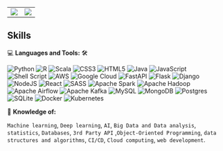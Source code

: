 


<!--
### 👋  hi, there 

As someone who is always passionate for learning more about tech and extracting information from data.
I love to build systems that collect, manage, and convert raw data into usable information, analyze data
using machine learning algorithms and ever since been a self taught software developer also unstopped learner. 
I have evolved into a Full Stack web development projects and digital systems.
-->

<table>
     <td>
<img align="center"
  src="https://github-readme-stats-jade-chi.vercel.app/api?username=fermat01&theme=bluefy&show_icons=true&hide_border=true&count_private=true" />
</td>

<td>
<img align="center"
     src="https://github-readme-stats-jade-chi.vercel.app/api/top-langs/?username=fermat01&size_weight=0.5&count_weight=0.5&layout=compact&theme=bluefy&langs_count=8&hide_border=true" />
</td>

</table>




<!--
<img src="https://github.com/fermat01/fermat01/blob/master/logo-prof.gif" width="350px" height=200px>
-->
## Skills

💻 **Languages and Tools:** 🛠️<br>






![Python](https://img.shields.io/badge/Python-3670A0?style=flat&logo=python&logoColor=ffdd54) 
![R](https://img.shields.io/badge/R-%23276DC3.svg?style=flat&logo=r&logoColor=white) 
![Scala](https://img.shields.io/badge/Scala-%23DC322F.svg?style=flat&logo=scala&logoColor=white)
![CSS3](https://img.shields.io/badge/CSS3-%231572B6.svg?style=flat&logo=css3&logoColor=white) 
![HTML5](https://img.shields.io/badge/Html5-%23E34F26.svg?style=flat&logo=html5&logoColor=white)
![Java](https://img.shields.io/badge/Java-%23ED8B00.svg?style=flat&logo=java&logoColor=white) 
![JavaScript](https://img.shields.io/badge/Javascript-%23323330.svg?style=flat&logo=javascript&logoColor=%23F7DF1E)
![Shell Script](https://img.shields.io/badge/Shell_script-%23121011.svg?style=flat&logo=gnu-bash&logoColor=white) 
![AWS](https://img.shields.io/badge/AWS-%23FF9900.svg?style=flat&logo=amazon-aws&logoColor=white) 
![Google Cloud](https://img.shields.io/badge/Google%20Cloud-%234285F4.svg?style=flat&logo=google-cloud&logoColor=white) 
![FastAPI](https://img.shields.io/badge/FastAPI-005571?style=flat&logo=fastapi) 
![Flask](https://img.shields.io/badge/Flask-%23000.svg?style=flat&logo=flask&logoColor=white)
![Django](https://img.shields.io/badge/Django-%23092E20.svg?style=flat&logo=django&logoColor=white) 
![NodeJS](https://img.shields.io/badge/Node.js-6DA55F?style=flat&logo=node.js&logoColor=white) 
![React](https://img.shields.io/badge/React-%2320232a.svg?style=flat&logo=react&logoColor=%2361DAFB)
![SASS](https://img.shields.io/badge/SASS-hotpink.svg?style=flat&logo=SASS&logoColor=white) 
![Apache Spark](https://img.shields.io/badge/Apache%20Spark-FFFFFF?style=flat&logo=Apache%20Spark&logoColor=E24F26)
![Apache Hadoop](https://img.shields.io/badge/Apache%20Hadoop-FFFFFF?style=flat&logo=Apache%20Hadoop&logoColor=0078D6)
![Apache Airflow](https://img.shields.io/badge/Apache%20Airflow-017CEE?style=flat&logo=Apache%20Airflow&logoColor=white) 
![Apache Kafka](https://img.shields.io/badge/Apache%20Kafka-000?style=flat&logo=Apache%20Kafka&logoColor=white) 
![MySQL](https://img.shields.io/badge/Mysql-%2300f.svg?style=flat&logo=mysql&logoColor=white) 
![MongoDB](https://img.shields.io/badge/MongoDB-%234ea94b.svg?style=flat&logo=mongodb&logoColor=white) 
![Postgres](https://img.shields.io/badge/Postgres-%23316192.svg?style=flat&logo=postgresql&logoColor=white) 
![SQLite](https://img.shields.io/badge/Sqlite-%2307405e.svg?style=flat&logo=sqlite&logoColor=white) 
![Docker](https://img.shields.io/badge/Docker-%230db7ed.svg?style=flat&logo=docker&logoColor=white)
![Kubernetes](https://img.shields.io/badge/Kubernetes-%23326ce5.svg?style=flat&logo=kubernetes&logoColor=white)




🧐 **Knowledge of:**<br>

`Machine learning`, `Deep learning`,  `AI`, `Big Data and Data analysis`, `statistics`, `Databases`, `3rd Party API` ,`Object-Oriented Programming`, `data structures and algorithms`, `CI/CD`,  `Cloud computing`, `web development`.


<!--
**fermat01/fermat01** is a ✨ _special_ ✨ repository because its `README.md` (this file) appears on your GitHub profile.

Here are some ideas to get you started:

- 🔭 I’m currently working on ...
- 🌱 I’m currently learning ...
- 👯 I’m looking to collaborate on ...
- 🤔 I’m looking for help with ...
- 💬 Ask me about ...
- 📫 How to reach me: ...
- 😄 Pronouns: ...
- ⚡ Fun fact: ...
-->

